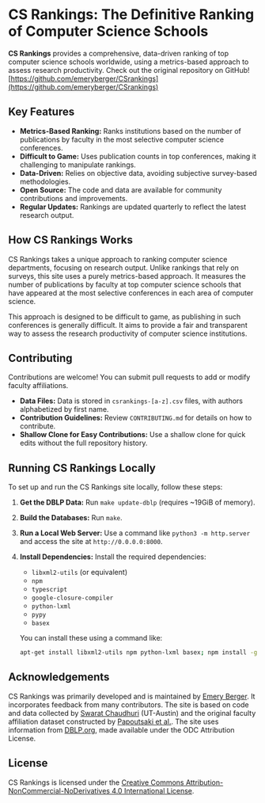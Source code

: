 # CS Rankings: The Definitive Ranking of Computer Science Schools

**CS Rankings** provides a comprehensive, data-driven ranking of top computer science schools worldwide, using a metrics-based approach to assess research productivity. Check out the original repository on GitHub! [https://github.com/emeryberger/CSrankings](https://github.com/emeryberger/CSrankings)

## Key Features

*   **Metrics-Based Ranking:** Ranks institutions based on the number of publications by faculty in the most selective computer science conferences.
*   **Difficult to Game:** Uses publication counts in top conferences, making it challenging to manipulate rankings.
*   **Data-Driven:** Relies on objective data, avoiding subjective survey-based methodologies.
*   **Open Source:** The code and data are available for community contributions and improvements.
*   **Regular Updates:** Rankings are updated quarterly to reflect the latest research output.

## How CS Rankings Works

CS Rankings takes a unique approach to ranking computer science departments, focusing on research output. Unlike rankings that rely on surveys, this site uses a purely metrics-based approach. It measures the number of publications by faculty at top computer science schools that have appeared at the most selective conferences in each area of computer science.

This approach is designed to be difficult to game, as publishing in such conferences is generally difficult. It aims to provide a fair and transparent way to assess the research productivity of computer science institutions.

## Contributing

Contributions are welcome! You can submit pull requests to add or modify faculty affiliations.

*   **Data Files:** Data is stored in `csrankings-[a-z].csv` files, with authors alphabetized by first name.
*   **Contribution Guidelines:** Review `CONTRIBUTING.md` for details on how to contribute.
*   **Shallow Clone for Easy Contributions:** Use a shallow clone for quick edits without the full repository history.

## Running CS Rankings Locally

To set up and run the CS Rankings site locally, follow these steps:

1.  **Get the DBLP Data:** Run `make update-dblp` (requires ~19GiB of memory).
2.  **Build the Databases:** Run `make`.
3.  **Run a Local Web Server:** Use a command like `python3 -m http.server` and access the site at `http://0.0.0.0:8000`.
4.  **Install Dependencies:** Install the required dependencies:
    *   `libxml2-utils` (or equivalent)
    *   `npm`
    *   `typescript`
    *   `google-closure-compiler`
    *   `python-lxml`
    *   `pypy`
    *   `basex`

    You can install these using a command like:
    ```bash
    apt-get install libxml2-utils npm python-lxml basex; npm install -g typescript google-closure-compiler
    ```

## Acknowledgements

CS Rankings was primarily developed and is maintained by [Emery Berger](https://emeryberger.com). It incorporates feedback from many contributors. The site is based on code and data collected by [Swarat Chaudhuri](https://www.cs.utexas.edu/~swarat/) (UT-Austin) and the original faculty affiliation dataset constructed by [Papoutsaki et al.](http://cs.brown.edu/people/alexpap/faculty_dataset.html). The site uses information from [DBLP.org](http://dblp.org), made available under the ODC Attribution License.

## License

CS Rankings is licensed under the [Creative Commons Attribution-NonCommercial-NoDerivatives 4.0 International License](https://creativecommons.org/licenses/by-nc-nd/4.0/).